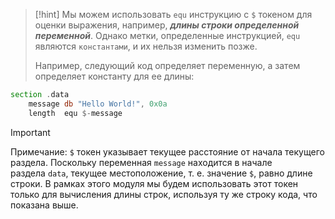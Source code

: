 
> [!hint] 
> Мы можем использовать `equ` инструкцию с `$` токеном для оценки выражения, например, ***длины строки определенной переменной***. Однако метки, определенные инструкцией, `equ` являются `константами`, и их нельзя изменить позже.
> 
> Например, следующий код определяет переменную, а затем определяет константу для ее длины:

```asm
section .data
    message db "Hello World!", 0x0a
    length  equ $-message
```


> [!important] 
> Примечание: `$` токен указывает текущее расстояние от начала текущего раздела. Поскольку переменная `message` находится в начале раздела `data`, текущее местоположение, т. е. значение `$`, равно длине строки. В рамках этого модуля мы будем использовать этот токен только для вычисления длины строк, используя ту же строку кода, что показана выше.


